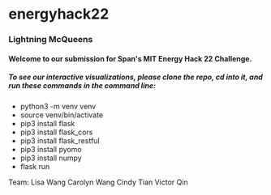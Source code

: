 # energyhack22

### Lightning McQueens

#### Welcome to our submission for Span's MIT Energy Hack 22 Challenge.

##### To see our interactive visualizations, please clone the repo, cd into it, and run these commands in the command line:
- python3 -m venv venv    
- source venv/bin/activate
- pip3 install flask
- pip3 install flask_cors
- pip3 install flask_restful 
- pip3 install pyomo
- pip3 install numpy
- flask run

Team:
Lisa Wang
Carolyn Wang
Cindy Tian
Victor Qin
